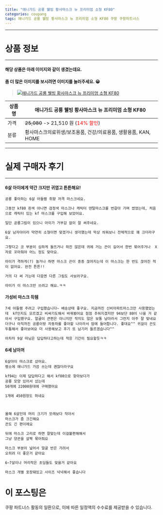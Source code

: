 ```yaml
---
title: "애니가드 공룡 웰빙 황사마스크 뉴 프리미엄 소형 KF80"
categories: coupang
tags: 애니가드 공룡 웰빙 황사마스크 뉴 프리미엄 소형 KF80 쿠팡 쿠팡파트너스
---
```

---

# 상품 정보

---

#### 해당 상품은 아래 이미지와 같이 생겼는데요. 
#### 좀 더 많은 이미지를 보시려면 이미지를 눌러주세요. 😀
> [![애니가드 공룡 웰빙 황사마스크 뉴 프리미엄 소형 KF80](https://static.coupangcdn.com/image/retail/images/3339047298223-750a18b9-a279-40de-b20d-d80dccc225ca.jpg)](https://link.coupang.com/re/AFFSDP?lptag=AF4416228&subid=AF4416228&pageKey=4883417995&itemId=6360005403&vendorItemId=73655269035&traceid=V0-113-b4b5b579c9863b13)

상품명 | 애니가드 공룡 웰빙 황사마스크 뉴 프리미엄 소형 KF80
-------|-------
가격 | ~~25,080~~ -> 21,510 원 (<span style="color:red">14% 할인</span>)
분류 | 황사마스크의료위생/보조용품, 건강/의료용품, 생활용품, KAN, HOME

---

# 실제 구매자 후기

---


####    6살 아이에게 약간 크지만 귀엽고 튼튼해요!
    공룡 좋아하는 6살 아들램 취향 저격 마스크네요.
    
    그동안 kf80 흰색 아니면 검정색 마스크나 캐릭터 덴탈마스크를 번갈아 가며 썼었는데, 처음으로 캐릭터 있는 kf 마스크를 구입해 보았어요.
    
    일단 공룡그림이 있으니 아이가 거부감 없이 잘 써주네요.
    
    6살 남자아이라 막연히 소형이면 맞겠거니 생각했는데 막상 씌워보니 전체적으로 꽤 크더라구요.
    
    그렇다고 코 부분이 심하게 들뜨거나 하진 않은데 귀에 거는 끈이 길어서 한번 묶어주거나  X자로 꼬아줘야 어느 정도 맞아요.
    
    아이가 격하게(?) 놀거나 하면 마스크 끈이 종종 끊어지는데 이 마스크는 한 번도 끊어진 적이 없어요. 완전 튼튼!!
    
    거의 다 써 가는데 다음엔 다른 그림도 사보려구요.
    
    아이가 이 마스크만 쓰려고 해요.ㅋㅋ

####    가성비 마스크 득템
    7세 아들램 주려고 구입했습니다~ 배송상태 좋구요. 지금까진 신비아파트마스크만 사용했었는데  kf인지도 모르겠고 비싸기도해서 바꿔봤어요 점점 추워지겠지만 94보단 80이 나을 거 같아서 구입했구요. 얼굴이 큰편은 아니지만 작지도 않은 보통 남아라서 그런지 아주 잘 맞네요 더구나 아직까진 공룡이랑 자동차를 좋아할 나이라서 맘에 들어합니다. 좋대요^^ 귀걸이 끈도 두툼해서 좋아보여요 더 사용해보고 후기 또 남기러 들르겠습니다^^
    
    아차차 9살 따님은 답답하다고하는데 적응 기간이 필요할듯ㅋㅋ

####    6세 남아꺼
    6살아이 마스크로 샀어요.
    평소에 애니가드 가끔 쓰는데 괜찮더라구요
    
    kf94는 이제 답답하다고 해서 kf80으로 찾아보다가
    공룡 모양 있어서 샀는데
    50개에 22000원대에 구매했어요
    
    1개에 450원정도 하네요
    
    
    
    올해 6살인데 머리 크기가 또래보다 작아서
    마스크가 좀 크긴해요
    끈도 긴 편이에요
    
    뒤에 마스크 고리로 하면 잘맞는데 이걸불편해해서
    그냥 양끈을 살짝 묶어줘요
    
    마스크 부분이 넓어서 얼굴 반은 가려서
    오히려 더 좋은거 같아요
    
    6~7살이나 머리작은 초딩들도 맞을거 같아요
    
    마스크 개별 포장돼있고 사이즈 넉넉해서 좋습니다



# 이 포스팅은
쿠팡 파트너스 활동의 일환으로, 이에 따른 일정액의 수수료를 제공받을 수 있습니다.